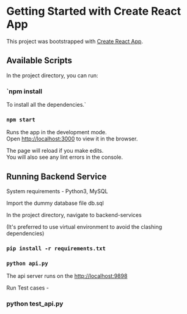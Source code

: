 # Getting Started with Create React App

This project was bootstrapped with [Create React App](https://github.com/facebook/create-react-app).

## Available Scripts

In the project directory, you can run:


### `npm install

To install all the dependencies.`

### `npm start`

Runs the app in the development mode.\
Open [http://localhost:3000](http://localhost:3000) to view it in the browser.

The page will reload if you make edits.\
You will also see any lint errors in the console.

## Running Backend Service

System requirements - Python3, MySQL

Import the dummy database file db.sql

In the project directory, navigate to backend-services

(It's preferred to use virtual environment to avoid the clashing dependencies)

### `pip install -r requirements.txt`

### `python api.py`

The api server runs on the [http://localhost:9898](http://localhost:9898)

Run Test cases - 

### python test_api.py


